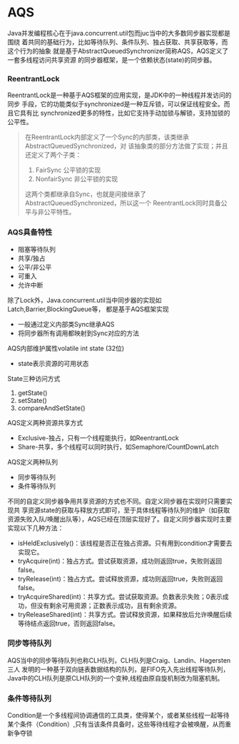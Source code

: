# AQS
Java并发编程核心在于java.concurrent.util包而juc当中的大多数同步器实现都是围绕 着共同的基础行为，比如等待队列、条件队列、独占获取、共享获取等，而这个行为的抽象 就是基于AbstractQueuedSynchronizer简称AQS，AQS定义了一套多线程访问共享资源 的同步器框架，是一个依赖状态(state)的同步器。

### ReentrantLock
ReentrantLock是一种基于AQS框架的应用实现，是JDK中的一种线程并发访问的同步 手段，它的功能类似于synchronized是一种互斥锁，可以保证线程安全。而且它具有比 synchronized更多的特性，比如它支持手动加锁与解锁，支持加锁的公平性。

   > 在ReentrantLock内部定义了一个Sync的内部类，该类继承AbstractQueuedSynchronized，对 该抽象类的部分方法做了实现；并且还定义了两个子类：
   > 1. FairSync 公平锁的实现 
   > 1. NonfairSync 非公平锁的实现
   >
   > 这两个类都继承自Sync，也就是间接继承了AbstractQueuedSynchronized，所以这一个 ReentrantLock同时具备公平与非公平特性。
### AQS具备特性
   - 阻塞等待队列 
   - 共享/独占 
   - 公平/非公平 
   - 可重入 
   - 允许中断
   
除了Lock外，Java.concurrent.util当中同步器的实现如Latch,Barrier,BlockingQueue等， 都是基于AQS框架实现
   - 一般通过定义内部类Sync继承AQS 
   - 将同步器所有调用都映射到Sync对应的方法
   
AQS内部维护属性volatile int state (32位)
   - state表示资源的可用状态
 
State三种访问方式
   1. getState()
   1. setState()
   1. compareAndSetState()
   
AQS定义两种资源共享方式
   - Exclusive-独占，只有一个线程能执行，如ReentrantLock
   - Share-共享，多个线程可以同时执行，如Semaphore/CountDownLatch 

AQS定义两种队列 
   - 同步等待队列
   - 条件等待队列
   
不同的自定义同步器争用共享资源的方式也不同。自定义同步器在实现时只需要实现共 享资源state的获取与释放方式即可，至于具体线程等待队列的维护（如获取资源失败入队/唤醒出队等），AQS已经在顶层实现好了。自定义同步器实现时主要实现以下几种方法：
   - isHeldExclusively()：该线程是否正在独占资源。只有用到condition才需要去 实现它。
   - tryAcquire(int)：独占方式。尝试获取资源，成功则返回true，失败则返回 false。
   - tryRelease(int)：独占方式。尝试释放资源，成功则返回true，失败则返回 false。
   - tryAcquireShared(int)：共享方式。尝试获取资源。负数表示失败；0表示成 功，但没有剩余可用资源；正数表示成功，且有剩余资源。 
   - tryReleaseShared(int)：共享方式。尝试释放资源，如果释放后允许唤醒后续 等待结点返回true，否则返回false。
   
### 同步等待队列
AQS当中的同步等待队列也称CLH队列，CLH队列是Craig、Landin、Hagersten三人 发明的一种基于双向链表数据结构的队列，是FIFO先入先出线程等待队列，Java中的CLH队列是原CLH队列的一个变种,线程由原自旋机制改为阻塞机制。

### 条件等待队列
Condition是一个多线程间协调通信的工具类，使得某个，或者某些线程一起等待某个条件（Condition）,只有当该条件具备时，这些等待线程才会被唤醒，从而重新争夺锁